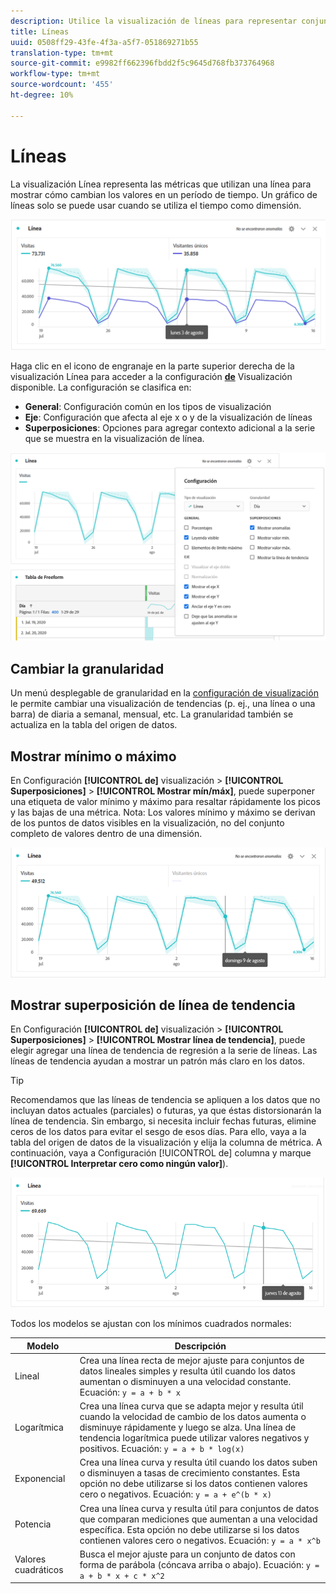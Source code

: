 ```yaml
---
description: Utilice la visualización de líneas para representar conjuntos de datos de tendencias (basados en el tiempo)
title: Líneas
uuid: 0508ff29-43fe-4f3a-a5f7-051869271b55
translation-type: tm+mt
source-git-commit: e9982ff662396fbdd2f5c9645d768fb373764968
workflow-type: tm+mt
source-wordcount: '455'
ht-degree: 10%

---
```



# Líneas

La visualización Línea representa las métricas que utilizan una línea para mostrar cómo cambian los valores en un período de tiempo. Un gráfico de líneas solo se puede usar cuando se utiliza el tiempo como dimensión.

![Visualización de líneas](assets/line-viz.png)

Haga clic en el icono de engranaje en la parte superior derecha de la visualización Línea para acceder a la configuración [**de**](freeform-analysis-visualizations.md) Visualización disponible. La configuración se clasifica en:

* **General**: Configuración común en los tipos de visualización
* **Eje**: Configuración que afecta al eje x o y de la visualización de líneas
* **Superposiciones**: Opciones para agregar contexto adicional a la serie que se muestra en la visualización de línea.

![Configuración de visualización](assets/viz-settings-modal.png)

## Cambiar la granularidad

Un menú desplegable de granularidad en la [configuración de visualización](freeform-analysis-visualizations.md) le permite cambiar una visualización de tendencias (p. ej., una línea o una barra) de diaria a semanal, mensual, etc. La granularidad también se actualiza en la tabla del origen de datos.

## Mostrar mínimo o máximo

En Configuración **[!UICONTROL de]** visualización > **[!UICONTROL Superposiciones]** > **[!UICONTROL Mostrar mín/máx]**, puede superponer una etiqueta de valor mínimo y máximo para resaltar rápidamente los picos y las bajas de una métrica. Nota: Los valores mínimo y máximo se derivan de los puntos de datos visibles en la visualización, no del conjunto completo de valores dentro de una dimensión.

![Mostrar mín./máx.](assets/min-max-labels.png)

## Mostrar superposición de línea de tendencia

En Configuración **[!UICONTROL de]** visualización > **[!UICONTROL Superposiciones]** > **[!UICONTROL Mostrar línea de tendencia]**, puede elegir agregar una línea de tendencia de regresión a la serie de líneas. Las líneas de tendencia ayudan a mostrar un patrón más claro en los datos.

>[!TIP]
>
>Recomendamos que las líneas de tendencia se apliquen a los datos que no incluyan datos actuales (parciales) o futuras, ya que éstas distorsionarán la línea de tendencia. Sin embargo, si necesita incluir fechas futuras, elimine ceros de los datos para evitar el sesgo de esos días. Para ello, vaya a la tabla del origen de datos de la visualización y elija la columna de métrica. A continuación, vaya a Configuración [!UICONTROL de] columna y marque **[!UICONTROL Interpretar cero como ningún valor]**).

![Línea de tendencia lineal](assets/show-linear-trendline.png)

Todos los modelos se ajustan con los mínimos cuadrados normales:

| Modelo | Descripción |
| --- | --- |
| Lineal | Crea una línea recta de mejor ajuste para conjuntos de datos lineales simples y resulta útil cuando los datos aumentan o disminuyen a una velocidad constante. Ecuación: `y = a + b * x` |
| Logarítmica | Crea una línea curva que se adapta mejor y resulta útil cuando la velocidad de cambio de los datos aumenta o disminuye rápidamente y luego se alza. Una línea de tendencia logarítmica puede utilizar valores negativos y positivos. Ecuación: `y = a + b * log(x)` |
| Exponencial | Crea una línea curva y resulta útil cuando los datos suben o disminuyen a tasas de crecimiento constantes. Esta opción no debe utilizarse si los datos contienen valores cero o negativos. Ecuación: `y = a + e^(b * x)` |
| Potencia | Crea una línea curva y resulta útil para conjuntos de datos que comparan mediciones que aumentan a una velocidad específica. Esta opción no debe utilizarse si los datos contienen valores cero o negativos. Ecuación: `y = a * x^b` |
| Valores cuadráticos | Busca el mejor ajuste para un conjunto de datos con forma de parábola (cóncava arriba o abajo). Ecuación: `y = a + b * x + c * x^2` |
